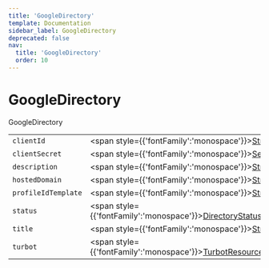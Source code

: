 ```yaml
---
title: 'GoogleDirectory'
template: Documentation
sidebar_label: GoogleDirectory
deprecated: false
nav:
  title: 'GoogleDirectory'
  order: 10
---
```


# GoogleDirectory

<div style={{'fontFamily':'monospace'}}><span style={{'fontSize':'1.5rem','fontWeight':500}}>GoogleDirectory</span></div>





| | | |
| -- | -- | -- |
| `clientId` | <span style={{'fontFamily':'monospace'}}><a href="/guardrails/docs/reference/graphql/scalar/String">String</a>!</span> |  |
| `clientSecret` | <span style={{'fontFamily':'monospace'}}><a href="/guardrails/docs/reference/graphql/object/Secret">Secret</a>!</span> |  |
| `description` | <span style={{'fontFamily':'monospace'}}><a href="/guardrails/docs/reference/graphql/scalar/String">String</a></span> |  |
| `hostedDomain` | <span style={{'fontFamily':'monospace'}}><a href="/guardrails/docs/reference/graphql/scalar/String">String</a></span> |  |
| `profileIdTemplate` | <span style={{'fontFamily':'monospace'}}><a href="/guardrails/docs/reference/graphql/scalar/String">String</a>!</span> |  |
| `status` | <span style={{'fontFamily':'monospace'}}><a href="/guardrails/docs/reference/graphql/enum/DirectoryStatus">DirectoryStatus</a>!</span> |  |
| `title` | <span style={{'fontFamily':'monospace'}}><a href="/guardrails/docs/reference/graphql/scalar/String">String</a>!</span> |  |
| `turbot` | <span style={{'fontFamily':'monospace'}}><a href="/guardrails/docs/reference/graphql/object/TurbotResourceMetadata">TurbotResourceMetadata</a>!</span> |  |